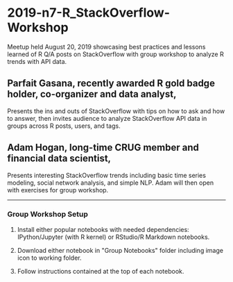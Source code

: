 # 2019-n7-R_StackOverflow-Workshop
Meetup held August 20, 2019 showcasing best practices and lessons learned of R Q/A posts on StackOverflow with group workshop to analyze R trends with API data.

## Parfait Gasana, recently awarded R gold badge holder, co-organizer and data analyst,
Presents the ins and outs of StackOverflow with tips on how to ask and how to answer, then invites audience to analyze StackOverflow API data in groups across R posts, users, and tags.

## Adam Hogan, long-time CRUG member and financial data scientist, 
Presents interesting StackOverflow trends including basic time series modeling, social network analysis, and simple NLP. Adam will then open with exercises for group workshop.

---

### Group Workshop Setup

1. Install either popular notebooks with needed dependencies: IPython/Jupyter (with R kernel) or RStudio/R Markdown notebooks.

2. Download either notebook in "Group Notebooks" folder including image icon to working folder.

3. Follow instructions contained at the top of each notebook.
